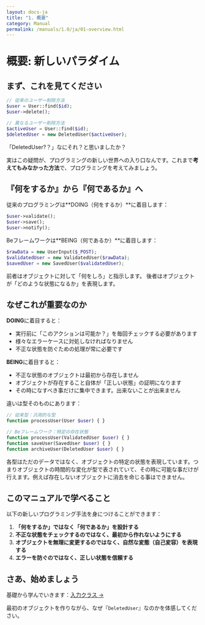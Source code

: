 ```yaml
---
layout: docs-ja
title: "1. 概要"
category: Manual
permalink: /manuals/1.0/ja/01-overview.html
---
```


# 概要: 新しいパラダイム

## まず、これを見てください

```php
// 従来のユーザー削除方法
$user = User::find($id);
$user->delete();

// 異なるユーザー削除方法
$activeUser = User::find($id);
$deletedUser = new DeletedUser($activeUser);
```

「DeletedUser?？」なにそれ？と思いましたか？

実はこの疑問が、プログラミングの新しい世界への入り口なんです。これまで**考えてもみなかった方法**で、プログラミングを考えてみましょう。

## 『何をするか』から『何であるか』へ

従来のプログラミングは**DOING（何をするか）**に着目します：
```php
$user->validate();
$user->save();
$user->notify();
```

Beフレームワークは**BEING（何であるか）**に着目します：
```php
$rawData = new UserInput($_POST);
$validatedUser = new ValidatedUser($rawData);
$savedUser = new SavedUser($validatedUser);
```

前者はオブジェクトに対して「何をしろ」と指示します。
後者はオブジェクトが「どのような状態になるか」を表現します。

## なぜこれが重要なのか

**DOING**に着目すると：
- 実行前に「このアクションは可能か？」を毎回チェックする必要があります
- 様々なエラーケースに対処しなければなりません
- 不正な状態を防ぐための処理が常に必要です

**BEING**に着目すると：
- 不正な状態のオブジェクトは最初から存在しません
- オブジェクトが存在すること自体が「正しい状態」の証明になります
- その時になすべき事だけに集中できます。出来ないことが出来ません

違いは型そのものにあります：
```php
// 従来型：汎用的な型
function processUser(User $user) { }

// Beフレームワーク：特定の存在状態
function processUser(ValidatedUser $user) { }
function saveUser(SavedUser $user) { }
function archiveUser(DeletedUser $user) { }
```

各型はただのデータではなく、オブジェクトの特定の状態を表現しています。つまりオブジェクトの時間的な変化が型で表されていて、その時に可能な事だけが行えます。例えば存在しないオブジェクトに消去を命じる事はできません。 

## このマニュアルで学べること

以下の新しいプログラミング手法を身につけることができます：

1. **「何をするか」ではなく「何であるか」を設計する**
2. **不正な状態をチェックするのではなく、最初から作れないようにする**
3. **オブジェクトを無理に変更するのではなく、自然な変態（自己変容）を表現する**
4. **エラーを防ぐのではなく、正しい状態を信頼する**

## さあ、始めましょう

基礎から学んでいきます：[入力クラス →](./02-input-classes.html)

最初のオブジェクトを作りながら、なぜ『`DeletedUser`』なのかを体感してください。
